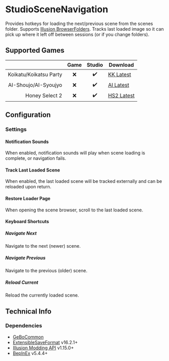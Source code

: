 # StudioSceneNavigation

Provides hotkeys for loading the next/previous scene from the scenes folder. Supports [Illusion BrowserFolders](https://github.com/ManlyMarco/Illusion_BrowserFolders). Tracks last loaded image so it can pick up where it left off between sessions (or if you change folders).

## Supported Games

|                         | Game  | Studio  | Download     |
| ----------------------: | :---: | :-----: | ------------ |
| Koikatu/Koikatsu Party  | ❌    | ✔️       | [KK Latest]  |
| AI-Shoujo/AI-Syoujyo    | ❌    | ✔️       | [AI Latest]  |
| Honey Select 2          | ❌    | ✔️       | [HS2 Latest] |


## Configuration

### Settings

#### Notification Sounds

When enabled, notification sounds will play when scene loading is complete, or navigation fails.

#### Track Last Loaded Scene

When enabled, the last loaded scene will be tracked externally and can be reloaded upon return.

#### Restore Loader Page

When opening the scene browser, scroll to the last loaded scene.

#### Keyboard Shortcuts

##### Navigate Next

Navigate to the next (newer) scene.

##### Navigate Previous

Navigate to the previous (older) scene.

##### Reload Current

Reload the currently loaded scene.

## Technical Info

### Dependencies

- [GeBoCommon](https://github.com/GeBo1/GeBoPlugins)
- [ExtensibleSaveFormat](https://github.com/IllusionMods/BepisPlugins) v16.2.1+
- [Illusion Modding API](https://github.com/IllusionMods/IllusionModdingAPI) v1.15.0+
- [BepInEx](https://github.com/BepInEx/BepInEx) v5.4.4+

[//]: # (## Latest Links)

[AI Latest]: https://github.com/GeBo1/GeBoPlugins/releases/download/r21/AI_StudioSceneNavigation.v1.0.0.zip "v1.0.0"
[HS2 Latest]: https://github.com/GeBo1/GeBoPlugins/releases/download/r21/HS2_StudioSceneNavigation.v1.0.0.zip "v1.0.0"
[KK Latest]: https://github.com/GeBo1/GeBoPlugins/releases/download/r21/KK_StudioSceneNavigation.v1.0.0.zip "v1.0.0"